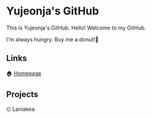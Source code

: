 Yujeonja's GitHub
=================

This is Yujeonja's GitHub. Hello! Welcome to my GitHub.

I'm always hungry. Buy me a donut!🍩
## Links

🏠 [Homepage](https://hardboiled65.tk)

## Projects

⌬ Laniakea

<!--
**hardboiled65/hardboiled65** is a ✨ _special_ ✨ repository because its `README.md` (this file) appears on your GitHub profile.

Here are some ideas to get you started:

- 🔭 I’m currently working on ...
- 🌱 I’m currently learning ...
- 👯 I’m looking to collaborate on ...
- 🤔 I’m looking for help with ...
- 💬 Ask me about ...
- 📫 How to reach me: ...
- 😄 Pronouns: ...
- ⚡ Fun fact: ...
-->
